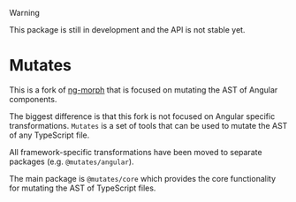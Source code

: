 > [!WARNING]  
> This package is still in development and the API is not stable yet.

# Mutates

This is a fork of [ng-morph](https://github.com/taiga-family/ng-morph) that is focused on mutating
the AST of Angular components.

The biggest difference is that this fork is not focused on Angular specific transformations.
`Mutates` is a set of tools that can be used to mutate the AST of any TypeScript file.

All framework-specific transformations have been moved to separate packages (e.g.
`@mutates/angular`).

The main package is `@mutates/core` which provides the core functionality for mutating the AST of
TypeScript files.
